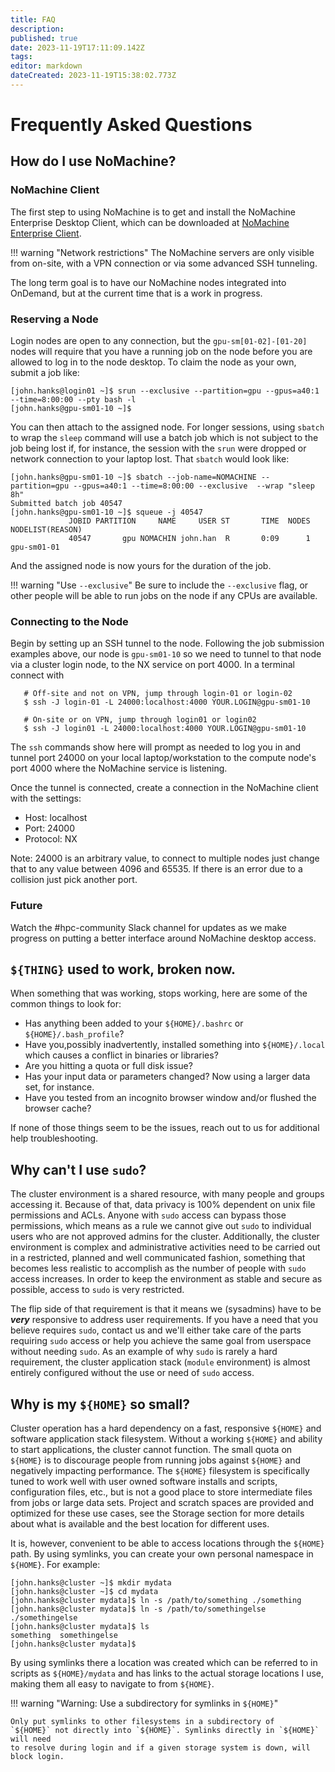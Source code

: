 ```yaml
---
title: FAQ
description: 
published: true
date: 2023-11-19T17:11:09.142Z
tags: 
editor: markdown
dateCreated: 2023-11-19T15:38:02.773Z
---
```


# Frequently Asked Questions

## How do I use NoMachine?

### NoMachine Client
The first step to using NoMachine is to get and install the NoMachine
Enterprise Desktop Client, which can be downloaded at [NoMachine Enterprise
Client](https://www.nomachine.com/product&p=NoMachine%20Enterprise%20Client).

!!! warning "Network restrictions"
    The NoMachine servers are only visible from on-site, with a VPN connection
    or via some advanced SSH tunneling.

The long term goal is to have our NoMachine nodes integrated into OnDemand, but
at the current time that is a work in progress. 

### Reserving a Node

Login nodes are open to any connection, but the `gpu-sm[01-02]-[01-20]` nodes
will require that you have a running job on the node before you are allowed to
log in to the node desktop.  To claim the node as your own, submit a job like:

```
[john.hanks@login01 ~]$ srun --exclusive --partition=gpu --gpus=a40:1 --time=8:00:00 --pty bash -l
[john.hanks@gpu-sm01-10 ~]$
```
You can then attach to the assigned node. For longer sessions, using `sbatch`
to wrap the `sleep` command will use a batch job which is not subject to the
job being lost if, for instance, the session with the `srun` were dropped or
network connection to your laptop lost. That `sbatch` would look like:

```
[john.hanks@gpu-sm01-10 ~]$ sbatch --job-name=NOMACHINE --partition=gpu --gpus=a40:1 --time=8:00:00 --exclusive  --wrap "sleep 8h"
Submitted batch job 40547
[john.hanks@gpu-sm01-10 ~]$ squeue -j 40547
             JOBID PARTITION     NAME     USER ST       TIME  NODES NODELIST(REASON)
             40547       gpu NOMACHIN john.han  R       0:09      1 gpu-sm01-01
```

And the assigned node is now yours for the duration of the job.

!!! warning "Use `--exclusive`"
    Be sure to include the `--exclusive` flag, or other people will be able to
    run jobs on the node if any CPUs are available.

### Connecting to the Node

Begin by setting up an SSH tunnel to the node. Following the job submission
examples above, our node is `gpu-sm01-10` so we need to tunnel to that node via
a cluster login node, to the NX service on port 4000. In a terminal connect
with

```
   # Off-site and not on VPN, jump through login-01 or login-02
   $ ssh -J login-01 -L 24000:localhost:4000 YOUR.LOGIN@gpu-sm01-10

   # On-site or on VPN, jump through login01 or login02
   $ ssh -J login01 -L 24000:localhost:4000 YOUR.LOGIN@gpu-sm01-10
```

The `ssh` commands show here will prompt as needed to log you in and tunnel
port 24000 on your local laptop/workstation to the compute node's port 4000
where the NoMachine service is listening.

Once the tunnel is connected, create a connection in the NoMachine client with the settings:

* Host: localhost
* Port: 24000
* Protocol: NX

Note: 24000 is an arbitrary value, to connect to multiple nodes just change
that to any value between 4096 and 65535. If there is an error due to a
collision just pick another port. 

### Future

Watch the #hpc-community Slack channel for updates as we make progress on
putting a better interface around NoMachine desktop access.

## `${THING}` used to work, broken now.

When something that was working, stops working, here are some of the common things to look for:

* Has anything been added to your `${HOME}/.bashrc` or `${HOME}/.bash_profile`?
* Have you,possibly inadvertently, installed something into `${HOME}/.local` which causes a conflict in binaries or libraries?
* Are you hitting a quota or full disk issue? 
* Has your input data or parameters changed? Now using a larger data set, for instance.
* Have you tested from an incognito browser window and/or flushed the browser cache?

If none of those things seem to be the issues, reach out to us for additional help troubleshooting.

## Why can't I use `sudo`?

The cluster environment is a shared resource, with many people and groups
accessing it. Because of that, data privacy is 100% dependent on unix file
permissions and ACLs. Anyone with `sudo` access can bypass those permissions,
which means as a rule we cannot give out `sudo` to individual users who are not
approved admins for the cluster. Additionally, the cluster environment is
complex and administrative activities need to be carried out in a restricted,
planned and well communicated fashion, something that becomes less realistic to
accomplish as the number of people with `sudo` access increases. In order to
keep the environment as stable and secure as possible, access to `sudo` is very
restricted.

The flip side of that requirement is that it means we (sysadmins) have to be
***very*** responsive to address user requirements. If you have a need that you
believe requires `sudo`, contact us and we'll either take care of the parts
requiring `sudo` access or help you achieve the same goal from userspace
without needing `sudo`. As an example of why `sudo` is rarely a hard
requirement, the cluster application stack (`module` environment) is almost
entirely configured without the use or need of `sudo` access.

## Why is my `${HOME}` so small?

Cluster operation has a hard dependency on a fast, responsive `${HOME}` and
software application stack filesystem. Without a working `${HOME}` and ability to
start applications, the cluster cannot function. The small quota on `${HOME}` is
to discourage people from running jobs against `${HOME}` and negatively impacting
performance. The `${HOME}` filesystem is specifically tuned to work well with
user owned software installs and scripts, configuration files, etc., but is not
a good place to store intermediate files from jobs or large data sets. Project
and scratch spaces are provided and optimized for these use cases, see the
Storage section for more details about what is available and the best location
for different uses. 

It is, however, convenient to be able to access locations through the `${HOME}`
path. By using symlinks, you can create your own personal namespace in `${HOME}`.
For example:

```
[john.hanks@cluster ~]$ mkdir mydata
[john.hanks@cluster ~]$ cd mydata
[john.hanks@cluster mydata]$ ln -s /path/to/something ./something
[john.hanks@cluster mydata]$ ln -s /path/to/somethingelse ./somethingelse
[john.hanks@cluster mydata]$ ls
something  somethingelse
[john.hanks@cluster mydata]$ 
```

By using symlinks there a location was created which can be referred to in
scripts as `${HOME}/mydata` and has links to the actual storage locations I
use, making them all easy to navigate to from `${HOME}`. 

!!! warning "Warning: Use a subdirectory for symlinks in `${HOME}`"

    Only put symlinks to other filesystems in a subdirectory of
    `${HOME}` not directly into `${HOME}`. Symlinks directly in `${HOME}` will need
    to resolve during login and if a given storage system is down, will block login. 



